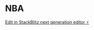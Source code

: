 # NBA

[Edit in StackBlitz next generation editor ⚡️](https://stackblitz.com/~/github.com/frank1411/NBA)